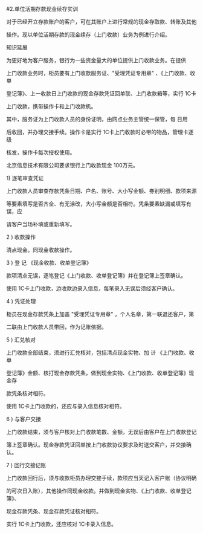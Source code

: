 #2.单位活期存款现金续存实训
<p>对于已经开立存款账户的客户，可在其账户上进行常规的现金存取款、转账及其他 </p>
    <p>操作。现以单位活期存款的现金续存（上门收款）业务为例进行介绍。 </p>
    <p> 知识延展 </p>
    <p> 为更好地为客户服务，银行为一些资金量大的单位提供上门收款业务。在提供 </p>
    <p> 上门收款业务时，柜员要有上门收款服务证、&quot;受理凭证专用章&quot; 、《上门收款、收单 </p>
    <p> 登记簿》、上一收款日上门收款的现金存款凭证回单联、上门收款箱等，实行 1C卡 </p>
    <p> 上门收款，携带操作卡和上门收款机。</p>
    <p>其中，服务证为上门收款人员的身份证明，由网点业务主管统一保管，每 日用 </p>
    <p> 后收回，并办理交接手续。操作卡是实行 1C卡上门收款时必带的物品，管理卡逐级 </p>
    <p> 核发，操作卡每次授权使用。 </p>
    <p> 北京信息技术有限公司要求银行上门收款现金 100万元。 </p>
    <p> 1) 逐笔审查凭证 </p>
    <p> 上门收款人员审查存款凭条日期、户名、账号、大小写金额、券别明细、款项来源 </p>
    <p>等要素填写是否齐全、有无涂改，大小写金额是否相符。凭条要素缺漏或填写有误，应 </p>
    <p>请客户当场补填或重新填写。 </p>
    <p>2 ) 收款操作 </p>
    <p> 清点现金。同现金收款操作。 </p>
    <p>3 ) 登 记 《现金收款、收单登记簿》 </p>
    <p> 款项清点无误，逐笔登记《上门收款、收单登记簿》并在登记簿上签章确认。 </p>
    <p> 使用 1C卡上门收款，边收款边录入信息，每笔录入无误后须经客户确认。</p>
    <p>4 ) 凭证处理 </p>
    <p> 柜员在现金存款凭条上加盖 &quot;受理凭证专用章&quot; ，个人名章，第一联退还客户，第 </p>
    <p>二联由上门收款人员带回，作为记账依据。 </p>
    <p>5 ) 汇兑核对 </p>
    <p> 上门收款全部结束，须进行汇兑核对，包括清点现金实物、加 计 《上门收款、收单 </p>
    <p>登记簿》金额、核打现金存款凭条，做到现金实物、《上门收款、收单登记簿》现金存 </p>
    <p>款凭条核对相符。 </p>
    <p> 使用 1C卡上门收款的，还应与录入信息核对相符。 </p>
    <p>6 ) 与客户交接 </p>
    <p> 上门收款结束，须与客户核对上门收款笔数、金额，无误后由客户在上门收款登记 </p>
    <p>簿上签章确认。现金存款凭证回单按上门收款协议要求及时送交客户，并交接确认。</p>
    <p>7 ) 回行交接记账 </p>
    <p> 上门收款回行后，须与收款柜员办理交接手续，款项应当天记入客户账（协议明确 </p>
    <p>的可次日入账），其他操作同现金收款。并做到现金实物、《上门收款、收单登记簿》、 </p>
    <p>现金存款凭条、现金存款凭证核对相符。 </p>
    <p> 实行 1C卡上门收款，还应核对 1C卡录入信息。</p>